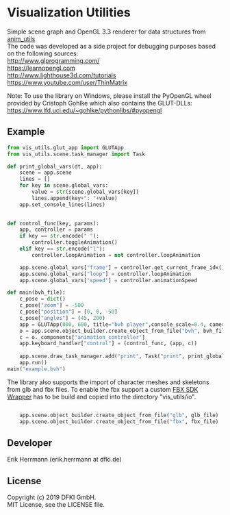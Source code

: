 # Visualization Utilities

Simple scene graph and OpenGL 3.3 renderer for data structures from [anim_utils](https://github.com/eherr/anim_utils.git)  
The code was developed as a side project for debugging purposes based on the following sources:  
http://www.glprogramming.com/  
https://learnopengl.com  
http://www.lighthouse3d.com/tutorials  
https://www.youtube.com/user/ThinMatrix  


Note: To use the library on Windows, please install the PyOpenGL wheel provided by Cristoph Gohlke which also contains the GLUT-DLLs:
https://www.lfd.uci.edu/~gohlke/pythonlibs/#pyopengl


## Example 

```python   
from vis_utils.glut_app import GLUTApp
from vis_utils.scene.task_manager import Task

def print_global_vars(dt, app):
    scene = app.scene
    lines = []
    for key in scene.global_vars:
        value = str(scene.global_vars[key])
        lines.append(key+": "+value)
    app.set_console_lines(lines)

    
def control_func(key, params):
    app, controller = params
    if key == str.encode(" "):
        controller.toggleAnimation()
    elif key == str.encode("l"):
        controller.loopAnimation = not controller.loopAnimation

    app.scene.global_vars["frame"] = controller.get_current_frame_idx()
    app.scene.global_vars["loop"] = controller.loopAnimation
    app.scene.global_vars["speed"] = controller.animationSpeed

def main(bvh_file):
    c_pose = dict()
    c_pose["zoom"] = -500
    c_pose["position"] = [0, 0, -50]
    c_pose["angles"] = (45, 200)
    app = GLUTApp(800, 600, title="bvh player",console_scale=0.4, camera_pose=c_pose)
    o = app.scene.object_builder.create_object_from_file("bvh", bvh_file)
    c = o._components["animation_controller"]
    app.keyboard_handler["control"] = (control_func, (app, c))
    
    app.scene.draw_task_manager.add("print", Task("print", print_global_vars, app))
    app.run()
main("example.bvh")


```

The library also supports the import of character meshes and skeletons from glb and fbx files. To enable the fbx support a custom [FBX SDK Wrapper](https://github.com/eherr/py_fbx_wrapper) has to be build and copied into the directory "vis_utils/io".


```python   

    app.scene.object_builder.create_object_from_file("glb", glb_file)
    app.scene.object_builder.create_object_from_file("fbx", fbx_file)

```


## Developer

Erik Herrmann (erik.herrmann at dfki.de)



## License
Copyright (c) 2019 DFKI GmbH.  
MIT License, see the LICENSE file.



